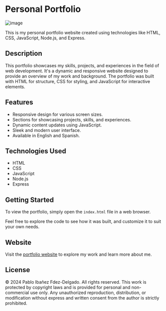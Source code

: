 # Personal Portfolio

![image](![image](https://github.com/user-attachments/assets/09fd1672-3a7c-407c-98cd-5f983630d456)
)



This is my personal portfolio website created using technologies like HTML, CSS, JavaScript, Node.js, and Express.

## Description

This portfolio showcases my skills, projects, and experiences in the field of web development. It's a dynamic and responsive website designed to provide an overview of my work and background. The portfolio was built with HTML for structure, CSS for styling, and JavaScript for interactive elements.

## Features

- Responsive design for various screen sizes.
- Sections for showcasing projects, skills, and experiences.
- Dynamic content updates using JavaScript.
- Sleek and modern user interface.
- Available in English and Spanish.

## Technologies Used

- HTML
- CSS
- JavaScript
- Node.js
- Express

## Getting Started

To view the portfolio, simply open the `index.html` file in a web browser.

Feel free to explore the code to see how it was built, and customize it to suit your own needs.

## Website

Visit the [portfolio website](https://portfoliopaiba.netlify.app/) to explore my work and learn more about me.


## License

© 2024 Pablo Ibañez Fdez-Delgado. All rights reserved. This work is protected by copyright laws and is provided for personal and non-commercial use only. Any unauthorized reproduction, distribution, or modification without express and written consent from the author is strictly prohibited.
